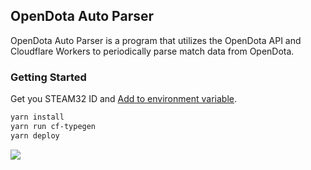 ## OpenDota Auto Parser

OpenDota Auto Parser is a program that utilizes the OpenDota API and Cloudflare Workers to periodically parse match data from OpenDota.

### Getting Started

Get you STEAM32 ID and [Add to environment variable](https://developers.cloudflare.com/workers/configuration/environment-variables/).

```bash 
yarn install
yarn run cf-typegen
yarn deploy
```

![](https://images.duzhuo.icu/2025-01/2025-01-13-13:17:31-d4f698db7979aafa.webp)

